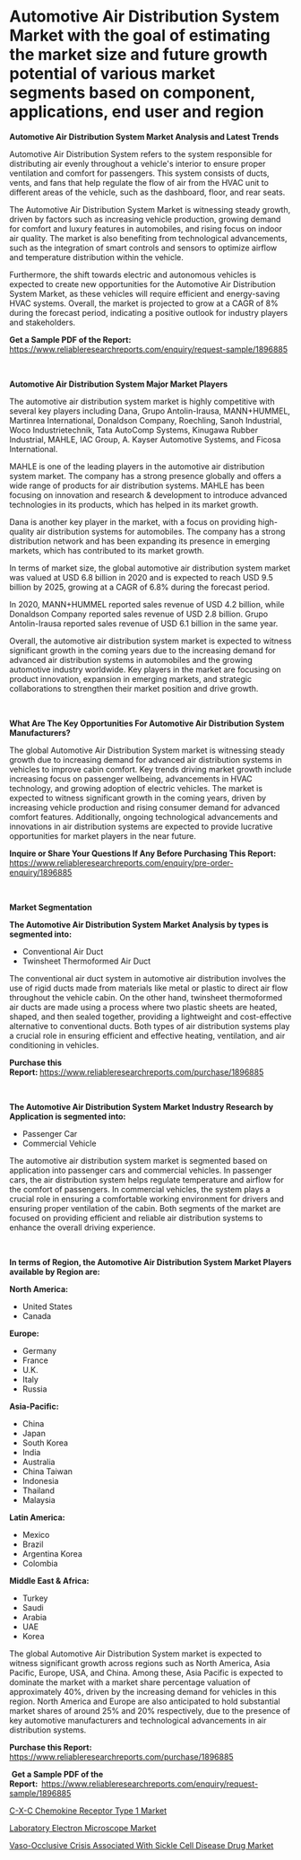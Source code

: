 <p><h1>Automotive Air Distribution System Market with the goal of estimating the market size and future growth potential of various market segments based on component, applications, end user and region</h1></p><p><strong>Automotive Air Distribution System Market Analysis and Latest Trends</strong></p>
<p><p>Automotive Air Distribution System refers to the system responsible for distributing air evenly throughout a vehicle's interior to ensure proper ventilation and comfort for passengers. This system consists of ducts, vents, and fans that help regulate the flow of air from the HVAC unit to different areas of the vehicle, such as the dashboard, floor, and rear seats.</p><p>The Automotive Air Distribution System Market is witnessing steady growth, driven by factors such as increasing vehicle production, growing demand for comfort and luxury features in automobiles, and rising focus on indoor air quality. The market is also benefiting from technological advancements, such as the integration of smart controls and sensors to optimize airflow and temperature distribution within the vehicle.</p><p>Furthermore, the shift towards electric and autonomous vehicles is expected to create new opportunities for the Automotive Air Distribution System Market, as these vehicles will require efficient and energy-saving HVAC systems. Overall, the market is projected to grow at a CAGR of 8% during the forecast period, indicating a positive outlook for industry players and stakeholders.</p></p>
<p><strong>Get a Sample PDF of the Report:&nbsp;</strong> <a href="https://www.reliableresearchreports.com/enquiry/request-sample/1896885">https://www.reliableresearchreports.com/enquiry/request-sample/1896885</a></p>
<p>&nbsp;</p>
<p><strong>Automotive Air Distribution System Major Market Players</strong></p>
<p><p>The automotive air distribution system market is highly competitive with several key players including Dana, Grupo Antolin-Irausa, MANN+HUMMEL, Martinrea International, Donaldson Company, Roechling, Sanoh Industrial, Woco Industrietechnik, Tata AutoComp Systems, Kinugawa Rubber Industrial, MAHLE, IAC Group, A. Kayser Automotive Systems, and Ficosa International.</p><p>MAHLE is one of the leading players in the automotive air distribution system market. The company has a strong presence globally and offers a wide range of products for air distribution systems. MAHLE has been focusing on innovation and research & development to introduce advanced technologies in its products, which has helped in its market growth.</p><p>Dana is another key player in the market, with a focus on providing high-quality air distribution systems for automobiles. The company has a strong distribution network and has been expanding its presence in emerging markets, which has contributed to its market growth.</p><p>In terms of market size, the global automotive air distribution system market was valued at USD 6.8 billion in 2020 and is expected to reach USD 9.5 billion by 2025, growing at a CAGR of 6.8% during the forecast period.</p><p>In 2020, MANN+HUMMEL reported sales revenue of USD 4.2 billion, while Donaldson Company reported sales revenue of USD 2.8 billion. Grupo Antolin-Irausa reported sales revenue of USD 6.1 billion in the same year.</p><p>Overall, the automotive air distribution system market is expected to witness significant growth in the coming years due to the increasing demand for advanced air distribution systems in automobiles and the growing automotive industry worldwide. Key players in the market are focusing on product innovation, expansion in emerging markets, and strategic collaborations to strengthen their market position and drive growth.</p></p>
<p>&nbsp;</p>
<p><strong>What Are The Key Opportunities For Automotive Air Distribution System Manufacturers?</strong></p>
<p><p>The global Automotive Air Distribution System market is witnessing steady growth due to increasing demand for advanced air distribution systems in vehicles to improve cabin comfort. Key trends driving market growth include increasing focus on passenger wellbeing, advancements in HVAC technology, and growing adoption of electric vehicles. The market is expected to witness significant growth in the coming years, driven by increasing vehicle production and rising consumer demand for advanced comfort features. Additionally, ongoing technological advancements and innovations in air distribution systems are expected to provide lucrative opportunities for market players in the near future.</p></p>
<p><strong>Inquire or Share Your Questions If Any Before Purchasing This Report:</strong> <a href="https://www.reliableresearchreports.com/enquiry/pre-order-enquiry/1896885">https://www.reliableresearchreports.com/enquiry/pre-order-enquiry/1896885</a></p>
<p>&nbsp;</p>
<p><strong>Market Segmentation</strong></p>
<p><strong>The Automotive Air Distribution System Market Analysis by types is segmented into:</strong></p>
<p><ul><li>Conventional Air Duct</li><li>Twinsheet Thermoformed Air Duct</li></ul></p>
<p><p>The conventional air duct system in automotive air distribution involves the use of rigid ducts made from materials like metal or plastic to direct air flow throughout the vehicle cabin. On the other hand, twinsheet thermoformed air ducts are made using a process where two plastic sheets are heated, shaped, and then sealed together, providing a lightweight and cost-effective alternative to conventional ducts. Both types of air distribution systems play a crucial role in ensuring efficient and effective heating, ventilation, and air conditioning in vehicles.</p></p>
<p><strong>Purchase this Report:&nbsp;</strong><a href="https://www.reliableresearchreports.com/purchase/1896885">https://www.reliableresearchreports.com/purchase/1896885</a></p>
<p>&nbsp;</p>
<p><strong>The Automotive Air Distribution System Market Industry Research by Application is segmented into:</strong></p>
<p><ul><li>Passenger Car</li><li>Commercial Vehicle</li></ul></p>
<p><p>The automotive air distribution system market is segmented based on application into passenger cars and commercial vehicles. In passenger cars, the air distribution system helps regulate temperature and airflow for the comfort of passengers. In commercial vehicles, the system plays a crucial role in ensuring a comfortable working environment for drivers and ensuring proper ventilation of the cabin. Both segments of the market are focused on providing efficient and reliable air distribution systems to enhance the overall driving experience.</p></p>
<p>&nbsp;</p>
<p><strong>In terms of Region, the Automotive Air Distribution System Market Players available by Region are:</strong></p>
<p>
    <p> <strong> North America: </strong>
        <ul>
            <li>United States</li>
            <li>Canada</li>
        </ul>
        </p> 
    <p> <strong> Europe: </strong>
        <ul>
            <li>Germany</li>
            <li>France</li>
            <li>U.K.</li>
            <li>Italy</li>
            <li>Russia</li>
        </ul>
        </p> 
    <p> <strong> Asia-Pacific: </strong>
        <ul>
            <li>China</li>
            <li>Japan</li>
            <li>South Korea</li>
            <li>India</li>
            <li>Australia</li>
            <li>China Taiwan</li>
            <li>Indonesia</li>
            <li>Thailand</li>
            <li>Malaysia</li>
        </ul>
        </p> 
    <p> <strong> Latin America: </strong>
        <ul>
            <li>Mexico</li>
            <li>Brazil</li>
            <li>Argentina Korea</li>
            <li>Colombia</li>
        </ul>
        </p> 
    <p> <strong> Middle East & Africa: </strong>
        <ul>
            <li>Turkey</li>
            <li>Saudi</li>
            <li>Arabia</li>
            <li>UAE</li>
            <li>Korea</li>
        </ul>
    </p>
    </p>
<p><p>The global Automotive Air Distribution System market is expected to witness significant growth across regions such as North America, Asia Pacific, Europe, USA, and China. Among these, Asia Pacific is expected to dominate the market with a market share percentage valuation of approximately 40%, driven by the increasing demand for vehicles in this region. North America and Europe are also anticipated to hold substantial market shares of around 25% and 20% respectively, due to the presence of key automotive manufacturers and technological advancements in air distribution systems.</p></p>
<p><strong>Purchase this Report: </strong><a href="https://www.reliableresearchreports.com/purchase/1896885">https://www.reliableresearchreports.com/purchase/1896885</a></p>
<p>&nbsp;<strong>Get a Sample PDF of the Report:&nbsp;&nbsp;</strong><a href="https://www.reliableresearchreports.com/enquiry/request-sample/1896885">https://www.reliableresearchreports.com/enquiry/request-sample/1896885</a></p>
<p><strong></strong></p>
<p><p><a href="https://view.publitas.com/reportprime-1/c-x-c-chemokine-receptor-type-1-market-size-market-share-and-global-market-analysis-report-2023-2030/">C-X-C Chemokine Receptor Type 1 Market</a></p><p><a href="https://view.publitas.com/reportprime-1/laboratory-electron-microscope-market-research-report-provides-critical-insights-that-can-help-shape-business-development-and-investment-strategies/">Laboratory Electron Microscope Market</a></p><p><a href="https://view.publitas.com/reportprime-1/vaso-occlusive-crisis-associated-with-sickle-cell-disease-drug-market-growth-market-trends-covid-19-impact-and-forecasts-for-period-from-2023-2030/">Vaso-Occlusive Crisis Associated With Sickle Cell Disease Drug Market</a></p></p>
